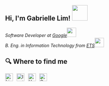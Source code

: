 <h2> Hi, I'm Gabrielle Lim! <img src="https://media.giphy.com/media/26Fxy3Iz1ari8oytO/giphy.gif" width="50"></h2>

<p>
  <em>
    Software Developer at <a href="https://careers.google.com/locations/montreal/">Google</a><img src="https://media.giphy.com/media/WUlplcMpOCEmTGBtBW/giphy.gif" width="30">
    </br>
    B. Eng. in Information Technology from <a href="https://www.etsmtl.ca/en/studies/Undergraduate-Programs/Bachelor-of-Information-Technology-Engineering">ETS</a><img src="https://media.giphy.com/media/5Xkfm66TmruVquYe6Q/giphy.gif" width="30">
  </em>
</p>

<!--
<h2> 📈 My GitHub Stats </h2>

<a href="https://github-readme-stats.vercel.app">
  <img align="center" src="https://github-readme-stats.vercel.app/api/top-langs/?username=gabrielletlim&langs_count=10&layout=compact&theme=gotham" />
</a>
<br/>
-->

<h2> 🔍  Where to find me </h2>

[<img src="https://img.shields.io/badge/LinkedIn-282C34?logo=linkedin&logoColor=0077B5" alt="LinkedIn logo" title="LinkedIn" height="25" />](https://www.linkedin.com/in/gabrielletlim/)
&nbsp;
[<img src="https://img.shields.io/badge/Instagram-282C34?logo=instagram" alt="Instagram logo" title="Instagram" height="25" />]("https://www.instagram.com/gabrielletlim)
&nbsp;
[<img src="https://img.shields.io/badge/Unsplash-282C34?style=flat-square&logo=Unsplash" alt="Unsplash logo" title="Unsplash" height="25" />](https://unsplash.com/@ybagmedia)
&nbsp;
[<img src="https://img.shields.io/badge/Gmail-282C34?style=flat-square&logo=Gmail" alt="Gmail logo" title="Gmail" height="25" />](mailto:gabrielle.t.lim@gmail.com)
